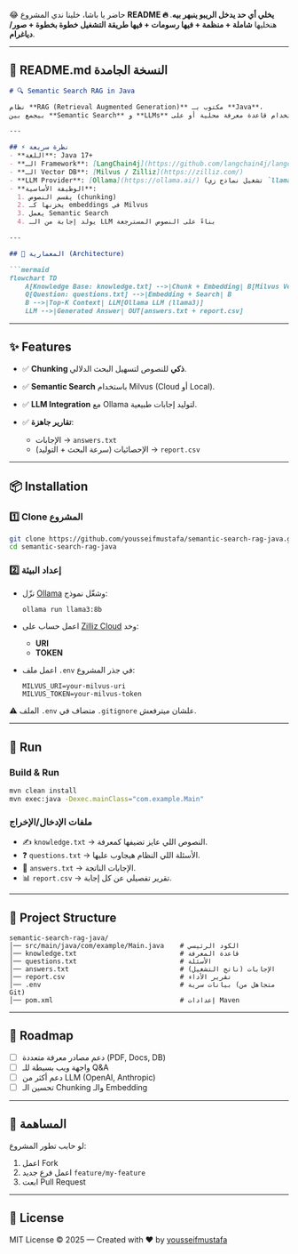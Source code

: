 😂 حاضر يا باشا، خلينا ندي المشروع **README 🔥 يخلي أي حد يدخل الريبو ينبهر بيه**.
هنخليها **شاملة + منظمة + فيها رسومات + فيها طريقة التشغيل خطوة بخطوة + صور/دياغرام**.

---

## 🚀 README.md النسخة الجامدة

````markdown
# 🔍 Semantic Search RAG in Java

نظام **RAG (Retrieval Augmented Generation)** مكتوب بـ **Java**،  
بيجمع بين **Semantic Search** و **LLMs** عشان يجاوب على الأسئلة باستخدام قاعدة معرفة محلية أو على Milvus (Zilliz Cloud).

---

## ⚡ نظرة سريعة
- **اللغة**: Java 17+
- **الـ Framework**: [LangChain4j](https://github.com/langchain4j/langchain4j)
- **الـ Vector DB**: [Milvus / Zilliz](https://zilliz.com/)
- **LLM Provider**: [Ollama](https://ollama.ai/) (تشغيل نماذج زي `llama3` محليًا)
- **الوظيفة الأساسية**:  
  1. يقسم النصوص (chunking)  
  2. يخزنها كـ embeddings في Milvus  
  3. يعمل Semantic Search  
  4. يولد إجابة من الـ LLM بناءً على النصوص المسترجعة  

---

## 🧩 المعمارية (Architecture)

```mermaid
flowchart TD
    A[Knowledge Base: knowledge.txt] -->|Chunk + Embedding| B[Milvus Vector DB]
    Q[Question: questions.txt] -->|Embedding + Search| B
    B -->|Top-K Context| LLM[Ollama LLM (llama3)]
    LLM -->|Generated Answer| OUT[answers.txt + report.csv]
````

---

## ✨ Features

* ✅ **Chunking ذكي** للنصوص لتسهيل البحث الدلالي.
* ✅ **Semantic Search** باستخدام Milvus (Cloud أو Local).
* ✅ **LLM Integration** مع Ollama لتوليد إجابات طبيعية.
* ✅ **تقارير جاهزة**:

  * الإجابات → `answers.txt`
  * الإحصائيات (سرعة البحث + التوليد) → `report.csv`

---

## 📦 Installation

### 1️⃣ Clone المشروع

```bash
git clone https://github.com/yousseifmustafa/semantic-search-rag-java.git
cd semantic-search-rag-java
```

### 2️⃣ إعداد البيئة

* نزّل [Ollama](https://ollama.ai/) وشغّل نموذج:

  ```bash
  ollama run llama3:8b
  ```

* اعمل حساب على [Zilliz Cloud](https://zilliz.com/) وخد:

  * **URI**
  * **TOKEN**

* اعمل ملف `.env` في جذر المشروع:

  ```env
  MILVUS_URI=your-milvus-uri
  MILVUS_TOKEN=your-milvus-token
  ```

⚠️ الملف `.env` متضاف في `.gitignore` علشان ميترفعش.

---

## 🚀 Run

### Build & Run

```bash
mvn clean install
mvn exec:java -Dexec.mainClass="com.example.Main"
```

### ملفات الإدخال/الإخراج

* ✍️ `knowledge.txt` → النصوص اللي عايز تضيفها كمعرفة.
* ❓ `questions.txt` → الأسئلة اللي النظام هيجاوب عليها.
* 📄 `answers.txt` → الإجابات الناتجة.
* 📊 `report.csv` → تقرير تفصيلي عن كل إجابة.

---

## 📂 Project Structure

```
semantic-search-rag-java/
│── src/main/java/com/example/Main.java    # الكود الرئيسي
│── knowledge.txt                          # قاعدة المعرفة
│── questions.txt                          # الأسئلة
│── answers.txt                            # الإجابات (ناتج التشغيل)
│── report.csv                             # تقرير الأداء
│── .env                                   # بيانات سرية (متجاهل من Git)
│── pom.xml                                # إعدادات Maven
```

---

## 🌟 Roadmap

* [ ] دعم مصادر معرفة متعددة (PDF, Docs, DB)
* [ ] واجهة ويب بسيطة للـ Q\&A
* [ ] دعم أكثر من LLM (OpenAI, Anthropic)
* [ ] تحسين الـ Chunking والـ Embedding

---

## 🤝 المساهمة

لو حابب تطور المشروع:

1. اعمل Fork
2. اعمل فرع جديد `feature/my-feature`
3. ابعت Pull Request

---

## 📜 License

MIT License © 2025 — Created with ❤️ by [yousseifmustafa](https://github.com/yousseifmustafa)

```

